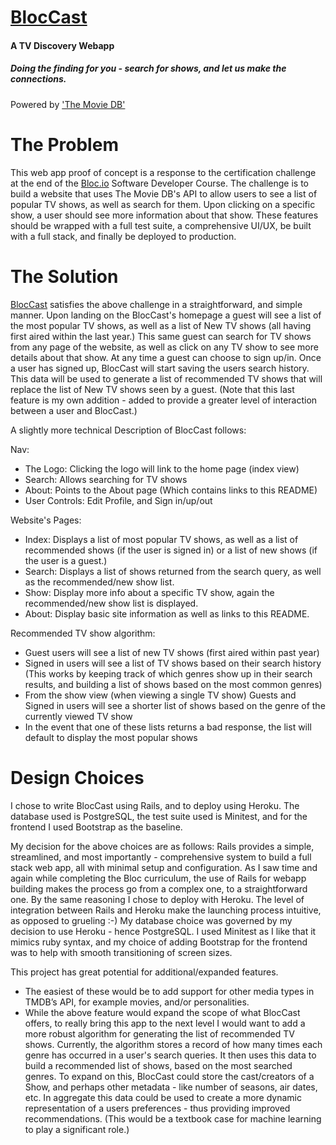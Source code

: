 # [BlocCast](https://bloc-cast.herokuapp.com/)

#### A TV Discovery Webapp

##### Doing the finding for you - search for shows, and let us make the connections.
Powered by ['The Movie DB'](https://www.themoviedb.org/) 

# The Problem

This web app proof of concept is a response to the certification challenge at
the end of the [Bloc.io](https://www.bloc.io) Software Developer Course. The
challenge is to build a website that uses The Movie DB's API to allow users to
see a list of popular TV shows, as well as search for them. Upon clicking
on a specific show, a user should see more information about that show. These
features should be wrapped with a full test suite, a comprehensive UI/UX, be
built with a full stack, and finally be deployed to production.

# The Solution

[BlocCast](https://bloc-cast.herokuapp.com/) satisfies the above challenge in a
straightforward, and simple manner. Upon landing on the BlocCast's homepage a
guest will see a list of the most popular TV shows, as well as a list of New TV shows
(all having first aired within the last year.) This same guest can search for TV shows from
any page of the website, as well as click on any TV show to see more details about
that show. At any time a guest can choose to sign up/in. Once a user has signed up,
BlocCast will start saving the users search history. This data will be used to
generate a list of recommended TV shows that will replace the list of New TV shows
seen by a guest. (Note that this last feature is my own addition -
added to provide a greater level of interaction between a user and BlocCast.)

A slightly more technical Description of BlocCast follows:

Nav:
- The Logo: Clicking the logo will link to the home page (index view)
- Search: Allows searching for TV shows
- About: Points to the About page (Which contains links to this README)
- User Controls: Edit Profile, and Sign in/up/out

Website's Pages:
- Index: Displays a list of most popular TV shows, as well as a list of
recommended shows (if the user is signed in) or a list of new shows (if the user is a guest.)
- Search: Displays a list of shows returned from the search query, as well
as the recommended/new show list.
- Show: Display more info about a specific TV show, again the recommended/new show
list is displayed.
- About: Display basic site information as well as links to this README.

Recommended TV show algorithm:
- Guest users will see a list of new TV shows (first aired within past year)
- Signed in users will see a list of TV shows based on their search history (This
works by keeping track of which genres show up in their search results, and building
a list of shows based on the most common genres)
- From the show view (when viewing a single TV show) Guests and Signed in users
will see a shorter list of shows based on the genre of the currently viewed TV show
- In the event that one of these lists returns a bad response, the list will default
to display the most popular shows

# Design Choices

I chose to write BlocCast using Rails, and to deploy using Heroku. The database used
is PostgreSQL, the test suite used is Minitest, and for the frontend I used Bootstrap as the baseline.

My decision for the above choices are as follows: Rails provides a simple, streamlined,
and most importantly - comprehensive system to build a full stack web app, all with
minimal setup and configuration. As I saw time and again while completing the Bloc curriculum,
the use of Rails for webapp building makes the process go from a complex one, to a straightforward one.
By the same reasoning I chose to deploy with Heroku. The level of integration between Rails
and Heroku make the launching process intuitive, as opposed to grueling :-) My database
choice was governed by my decision to use Heroku - hence PostgreSQL. I used Minitest
as I like that it mimics ruby syntax, and my choice of adding Bootstrap for the frontend
was to help with smooth transitioning of screen sizes.

This project has great potential for additional/expanded features.

- The easiest of these would be to add support for other media types in TMDB’s
API, for example movies, and/or personalities.
- While the above feature would expand the scope of what BlocCast offers, to really
bring this app to the next level I would want to add a more robust algorithm for
generating the list of recommended TV shows. Currently, the algorithm stores a
record of how many times each genre has occurred in a user's search queries. It then
uses this data to build a recommended list of shows, based on the most searched genres.
To expand on this, BlocCast could store the cast/creators of a Show, and perhaps
other metadata - like number of seasons, air dates, etc. In aggregate this data
could be used to create a more dynamic representation of a users preferences - thus
providing improved recommendations. (This would be a textbook case for machine learning
to play a significant role.)

